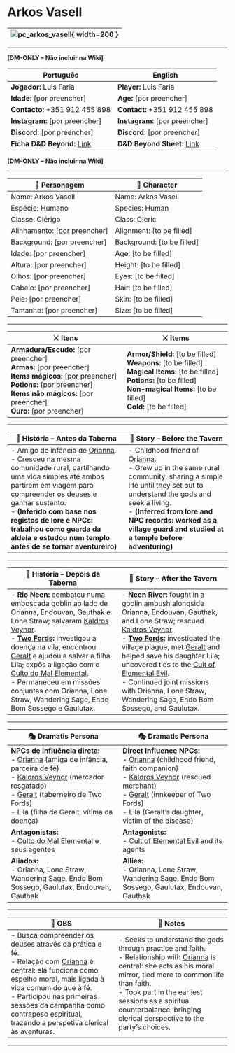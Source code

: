 # Arkos Vasell

| ![pc_arkos_vasell](assets/pc/pc_arkos_vasell.png){ width=200 } |
| -------------------------------------------------------------- |

---
**[DM-ONLY – Não incluir na Wiki]**  

| Português                                                                    | English                                                                      |
| ---------------------------------------------------------------------------- | ---------------------------------------------------------------------------- |
| **Jogador:** Luis Faria                                                      | **Player:** Luis Faria                                                       |
| **Idade:** [por preencher]                                                   | **Age:** [por preencher]                                                     |
| **Contacto:** +351 912 455 898                                               | **Contact:** +351 912 455 898                                                |
| **Instagram:** [por preencher]                                               | **Instagram:** [por preencher]                                               |
| **Discord:** [por preencher]                                                 | **Discord:** [por preencher]                                                 |
| **Ficha D&D Beyond:** [Link](https://www.dndbeyond.com/characters/139712043) | **D&D Beyond Sheet:** [Link](https://www.dndbeyond.com/characters/139712043) |
**[DM-ONLY – Não incluir na Wiki]**  

---

| **🧙 Personagem**            | **🧙 Character**           |
| ---------------------------- | -------------------------- |
| Nome: Arkos Vasell           | Name: Arkos Vasell         |
| Espécie: Humano              | Species: Human             |
| Classe: Clérigo<br>          | Class: Cleric              |
| Alinhamento: [por preencher] | Alignment: [to be filled]  |
| Background: [por preencher]  | Background: [to be filled] |
| Idade: [por preencher]       | Age: [to be filled]        |
| Altura: [por preencher]      | Height: [to be filled]     |
| Olhos: [por preencher]       | Eyes: [to be filled]       |
| Cabelo: [por preencher]      | Hair: [to be filled]       |
| Pele: [por preencher]        | Skin: [to be filled]       |
| Tamanho:  [por preencher]    | Size:  [to be filled]      |

---

| **⚔️ Itens**                                                                                                                                  | **⚔️ Items**                                                                                                                                    |
| --------------------------------------------------------------------------------------------------------------------------------------------- | ----------------------------------------------------------------------------------------------------------------------------------------------- |
| **Armadura/Escudo:** [por preencher]<br>**Armas:** [por preencher]<br>**Items mágicos:** [por preencher]<br>**Potions:** [por preencher]<br>**Items não mágicos:** [por preencher]<br>**Ouro:** [por preencher] | **Armor/Shield:** [to be filled]<br>**Weapons:** [to be filled]<br>**Magical Items:** [to be filled]<br>**Potions:** [to be filled]<br>**Non-magical Items:** [to be filled]<br>**Gold:** [to be filled] |

---

| **📖 História – Antes da Taberna** | **📖 Story – Before the Tavern** |
| ---------------------------------- | -------------------------------- |
| - Amigo de infância de [Orianna](pc_orianna.md). <br>- Cresceu na mesma comunidade rural, partilhando uma vida simples até ambos partirem em viagem para compreender os deuses e ganhar sustento. <br>- **(Inferido com base nos registos de lore e NPCs: trabalhou como guarda da aldeia e estudou num templo antes de se tornar aventureiro)**  | - Childhood friend of [Orianna](pc_orianna.md). <br>- Grew up in the same rural community, sharing a simple life until they set out to understand the gods and seek a living. <br>- **(Inferred from lore and NPC records: worked as a village guard and studied at a temple before adventuring)**  |

---

| **📖 História – Depois da Taberna** | **📖 Story – After the Tavern** |
| ----------------------------------- | -------------------------------- |
| - **[Rio Neen](../adventures/s03_emboscada_nas_margens_do_rio_neem_resumo.md):** combateu numa emboscada goblin ao lado de Orianna, Endouvan, Gauthak e Lone Straw; salvaram [Kaldros Veynor](../npc/kaldros_veynor.md). <br>- **[Two Fords](../adventures/s04_two_fords_doenca_moinho_summary.md):** investigou a doença na vila, encontrou [Geralt](../npc/geralt.md) e ajudou a salvar a filha Lila; expôs a ligação com o [Culto do Mal Elemental](../organizations/culto_elemental.md). <br>- Permaneceu em missões conjuntas com Orianna, Lone Straw, Wandering Sage, Endo Bom Sossego e Gaulutax. | - **[Neen River](../adventures/s03_emboscada_nas_margens_do_rio_neem_resumo.md):** fought in a goblin ambush alongside Orianna, Endouvan, Gauthak, and Lone Straw; rescued [Kaldros Veynor](../npc/kaldros_veynor.md). <br>- **[Two Fords](../adventures/s04_two_fords_doenca_moinho_summary.md):** investigated the village plague, met [Geralt](../npc/geralt.md) and helped save his daughter Lila; uncovered ties to the [Cult of Elemental Evil](../organizations/culto_elemental.md). <br>- Continued joint missions with Orianna, Lone Straw, Wandering Sage, Endo Bom Sossego, and Gaulutax. |

---

| **🎭 Dramatis Persona**                                                                                                                | **🎭 Dramatis Persona**                                                                                                         |
| -------------------------------------------------------------------------------------------------------------------------------------- | ------------------------------------------------------------------------------------------------------------------------------- |
| **NPCs de influência direta:** <br>- [Orianna](pc_orianna.md) (amiga de infância, parceira de fé) <br>- [Kaldros Veynor](../npc/kaldros_veynor.md) (mercador resgatado) <br>- [Geralt](../npc/geralt.md) (taberneiro de Two Fords) <br>- Lila (filha de Geralt, vítima da doença) | **Direct Influence NPCs:** <br>- [Orianna](pc_orianna.md) (childhood friend, faith companion) <br>- [Kaldros Veynor](../npc/kaldros_veynor.md) (rescued merchant) <br>- [Geralt](../npc/geralt.md) (innkeeper of Two Fords) <br>- Lila (Geralt’s daughter, victim of the disease) |
| **Antagonistas:** <br>- [Culto do Mal Elemental](../organizations/culto_elemental.md) e seus agentes                                    | **Antagonists:** <br>- [Cult of Elemental Evil](../organizations/culto_elemental.md) and its agents                                                                  |
| **Aliados:** <br>- Orianna, Lone Straw, Wandering Sage, Endo Bom Sossego, Gaulutax, Endouvan, Gauthak                                  | **Allies:** <br>- Orianna, Lone Straw, Wandering Sage, Endo Bom Sossego, Gaulutax, Endouvan, Gauthak                                                                 |

---

| **🔮 OBS** | **🔮 Notes** |
| ---------- | ------------ |
| - Busca compreender os deuses através da prática e fé. <br>- Relação com [Orianna](pc_orianna.md) é central: ela funciona como espelho moral, mais ligada à vida comum do que à fé.   <br>- Participou nas primeiras sessões da campanha como contrapeso espiritual, trazendo a perspetiva clerical às aventuras. | - Seeks to understand the gods through practice and faith. <br>- Relationship with [Orianna](pc_orianna.md) is central: she acts as his moral mirror, tied more to common life than faith.   <br>- Took part in the earliest sessions as a spiritual counterbalance, bringing clerical perspective to the party’s choices. |

---
